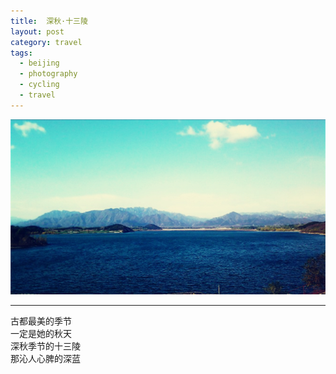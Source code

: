 ```yaml
---
title: 	深秋·十三陵
layout: post
category: travel
tags:
  - beijing
  - photography
  - cycling
  - travel
---
```


![Autumn-Shisanling](/media/image/2012/shisanling.jpg)

---

古都最美的季节  
一定是她的秋天  
深秋季节的十三陵  
那沁人心脾的深蓝  

